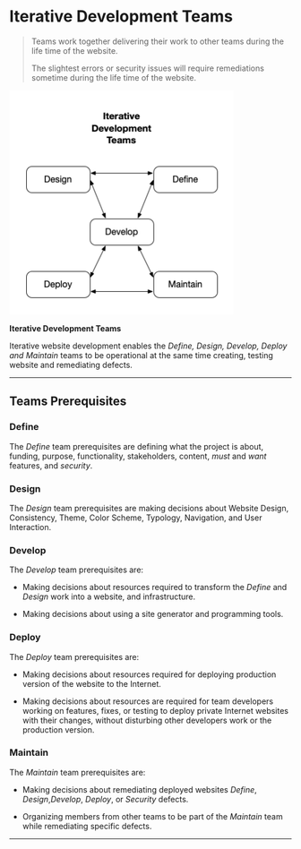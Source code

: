# Iterative Development Teams

>Teams work together delivering their work to other teams during the life time of the website.
>
>The slightest errors or security issues will require remediations sometime during the life time of the website.


<img src="iterativedev.png" height=400 width=400 />

**Iterative Development Teams**

Iterative website development enables the _Define, Design, Develop, Deploy and Maintain_ teams to be operational at the same time creating, testing website and remediating defects.

---

## Teams Prerequisites

### Define

The *Define* team prerequisites are defining what the project is about, funding, purpose, functionality, stakeholders, content, *must* and *want* features, and *security*.

### Design

The *Design* team prerequisites are making decisions about Website Design, Consistency, Theme, Color Scheme, Typology, Navigation, and User Interaction.

### Develop

The *Develop* team prerequisites are:

- Making decisions about resources required to transform the *Define* and *Design* work into a website, and infrastructure. 

- Making decisions about using a site generator and programming tools.

### Deploy

The *Deploy* team prerequisites are: 

- Making decisions about resources required for deploying production version of the website to the Internet.

- Making decisions about resources are required for team developers working on features, fixes, or testing to deploy private Internet websites with their changes, without disturbing other developers work or the production version.

### Maintain

The *Maintain* team prerequisites are: 

- Making decisions about remediating deployed websites *Define*, *Design*,*Develop*, *Deploy*, or *Security* defects.

- Organizing members from other teams to be part of the *Maintain* team while remediating specific defects.

---
